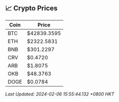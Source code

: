 ## 📈 Crypto Prices

| Coin | Price |
| ---- | ----- |
| BTC | $42839.3595 |
| ETH | $2322.5831 |
| BNB | $301.2297 |
| CRV | $0.4720 |
| ARB | $1.8075 |
| OKB | $48.3763 |
| DOGE | $0.0784 |

_Last Updated: 2024-02-06 15:55:44.132 +0800 HKT_